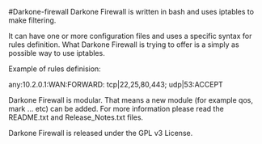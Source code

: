 #Darkone-firewall
Darkone Firewall is written in bash and uses iptables to make filtering.

It can have one or more configuration files and uses a specific syntax for rules definition. What Darkone Firewall is trying to offer is a simply as possible way to use iptables.

Example of rules definision:

any:10.2.0.1:WAN:FORWARD: tcp|22,25,80,443; udp|53:ACCEPT


Darkone Firewall is modular. That means a new module (for example qos, mark ... etc) can be added. For more information please read the README.txt and Release\_Notes.txt files.

Darkone Firewall is released under the GPL v3 License.
